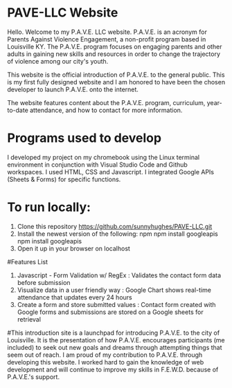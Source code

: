 
# PAVE-LLC Website
Hello. Welcome to my P.A.V.E. LLC website. P.A.V.E. is an acronym for Parents Against Violence Engagement, a non-profit program based in Louisville KY. The P.A.V.E. program focuses on engaging parents and other adults in gaining new skills and resources in order to change the trajectory of violence among our city's youth. 

This website is the official introduction of P.A.V.E. to the general public. This is my first fully designed website and I am honored to have been the chosen developer to launch P.A.V.E. onto the internet.

The website features content about the P.A.V.E. program, curriculum, year-to-date attendance, and how to contact for more information.

# Programs used to develop
I developed my project on my chromebook using the Linux terminal environment in conjunction with Visual Studio Code and Github workspaces. I used HTML, CSS and Javascript. I integrated Google APIs (Sheets & Forms) for specific functions.

# To run locally:
1. Clone this repository
   https://github.com/sunnyhughes/PAVE-LLC.git
2. Install the newest version of the following:
   npm
   npm install
   googleapis
   npm install googleapis
3. Open it up in your browser on localhost

#Features List
1. Javascript - Form Validation w/ RegEx : Validates the contact form data before submission
2. Visualize data in a user friendly way : Google Chart shows real-time attendance that updates every 24 hours
3. Create a form and store submitted values : Contact form created with Google forms and submissions are stored on a Google sheets for retrieval

#This introduction site
is a launchpad for introducing P.A.V.E. to the city of Louisville. It is the presentation of how P.A.V.E. encourages participants (me included) to seek out new goals and dreams through attempting things that seem out of reach. I am proud of my contribution to P.A.V.E. through developing this website. I worked hard to gain the knowledge of web development and will continue to improve my skills in F.E.W.D. because of P.A.V.E.'s support. 
